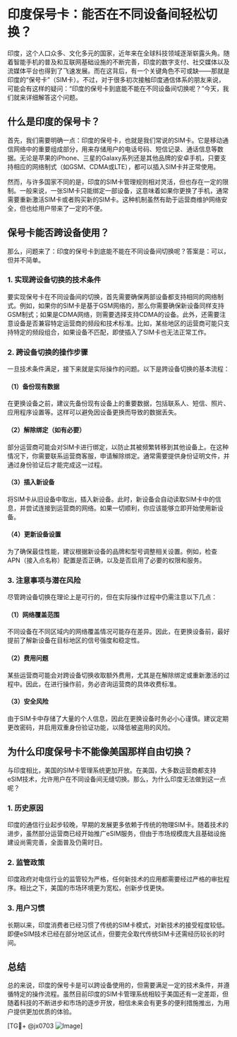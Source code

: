 # 印度保号卡：能否在不同设备间轻松切换？

印度，这个人口众多、文化多元的国家，近年来在全球科技领域逐渐崭露头角。随着智能手机的普及和互联网基础设施的不断完善，印度的数字支付、社交媒体以及流媒体平台也得到了飞速发展。而在这背后，有一个关键角色不可或缺——那就是印度的“保号卡”（SIM卡）。不过，对于很多初次接触印度通信体系的朋友来说，可能会有这样的疑问：“印度的保号卡到底能不能在不同设备间切换呢？”今天，我们就来详细解答这个问题。

## 什么是印度的保号卡？

首先，我们需要明确一点：印度的保号卡，也就是我们常说的SIM卡。它是移动通信网络中的重要组成部分，用来存储用户的电话号码、短信记录、通话信息等数据。无论是苹果的iPhone、三星的Galaxy系列还是其他品牌的安卓手机，只要支持相应的网络制式（如GSM、CDMA或LTE），都可以插入SIM卡并正常使用。

然而，与许多国家不同的是，印度的SIM卡管理规则相对灵活，但也存在一定的限制。一般来说，一张SIM卡只能绑定一部设备，这意味着如果你更换了手机，通常需要重新激活SIM卡或者购买新的SIM卡。这种机制虽然有助于运营商维护网络安全，但也给用户带来了一定的不便。

## 保号卡能否跨设备使用？

那么，问题来了：印度的保号卡到底能不能在不同设备间切换呢？答案是：可以，但并不简单。

### 1. 实现跨设备切换的技术条件

要实现保号卡在不同设备间的切换，首先需要确保两部设备都支持相同的网络制式。例如，如果你的SIM卡是基于GSM网络的，那么你需要确保新设备同样支持GSM制式；如果是CDMA网络，则需要选择支持CDMA的设备。此外，还需要注意设备是否兼容特定运营商的频段和技术标准。比如，某些地区的运营商可能只支持特定的频段组合，如果设备不匹配，即使插入了SIM卡也无法正常工作。

### 2. 跨设备切换的操作步骤

一旦技术条件满足，接下来就是实际操作的问题。以下是跨设备切换的基本流程：

#### （1）备份现有数据
在更换设备之前，建议先备份现有设备上的重要数据，包括联系人、短信、照片、应用程序设置等。这样可以避免因设备更换而导致的数据丢失。

#### （2）解除绑定（如有必要）
部分运营商可能会对SIM卡进行绑定，以防止其被频繁转移到其他设备上。在这种情况下，你需要联系运营商客服，申请解除绑定。通常需要提供身份证明文件，并通过身份验证后才能完成这一过程。

#### （3）插入新设备
将SIM卡从旧设备中取出，插入新设备。此时，新设备会自动读取SIM卡中的信息，并尝试连接到运营商的网络。如果一切顺利，你应该能够立即开始使用新设备。

#### （4）更新设备设置
为了确保最佳性能，建议根据新设备的品牌和型号调整相关设置。例如，检查APN（接入点名称）配置是否正确，以及是否启用了必要的权限和服务。

### 3. 注意事项与潜在风险

尽管跨设备切换在理论上是可行的，但在实际操作过程中仍需注意以下几点：

#### （1）网络覆盖范围
不同设备在不同区域内的网络覆盖情况可能存在差异。因此，在更换设备前，最好提前了解新设备在目标地区的信号强度和稳定性。

#### （2）费用问题
某些运营商可能会对跨设备切换收取额外费用，尤其是在解除绑定或重新激活的过程中。因此，在进行操作前，务必咨询运营商的具体收费标准。

#### （3）安全风险
由于SIM卡中存储了大量的个人信息，因此在更换设备时务必小心谨慎。建议定期更改密码，并启用双重身份验证功能，以降低被盗用的风险。

## 为什么印度保号卡不能像美国那样自由切换？

与印度相比，美国的SIM卡管理系统更加开放。在美国，大多数运营商都支持eSIM技术，允许用户在不同设备间无缝切换。那么，为什么印度无法做到这一点呢？

### 1. 历史原因
印度的通信行业起步较晚，早期的发展更多依赖于传统的物理SIM卡。随着技术的进步，虽然部分运营商已经开始推广eSIM服务，但由于市场规模庞大且基础设施建设尚需完善，全面普及仍需时日。

### 2. 监管政策
印度政府对电信行业的监管较为严格，任何新技术的应用都需要经过严格的审批程序。相比之下，美国的市场环境更为宽松，创新步伐更快。

### 3. 用户习惯
长期以来，印度消费者已经习惯了传统的SIM卡模式，对新技术的接受程度较低。即便eSIM技术已经在部分地区试点，但要完全取代传统SIM卡还需经历较长的时间。

## 总结

总的来说，印度的保号卡是可以跨设备使用的，但需要满足一定的技术条件，并遵循特定的操作流程。虽然目前印度的SIM卡管理系统相较于美国还有一定差距，但随着科技的不断进步和市场的逐步开放，相信未来会有更多的便利措施推出，为用户提供更加优质的体验。

[TG💪+ @jx0703 ![Image](https://github.com/user-attachments/assets/dbca1d08-cadb-493c-b0ec-ad6f7a83f270)]